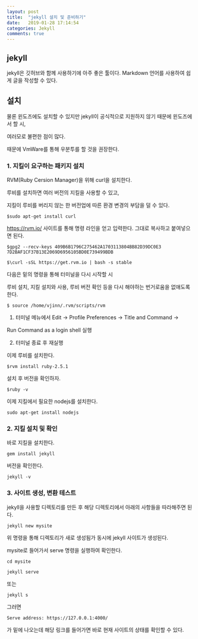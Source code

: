 ```yaml
---
layout: post
title:  "jekyll 설치 및 준비하기"
date:   2019-01-28 17:14:54
categories: Jekyll
comments: true
---
```


## jekyll

jekyll은 깃허브와 함께 사용하기에 아주 좋은 툴이다. Markdown 언어를 사용하여 쉽게 글을 작성할 수 있다.  

## 설치

물론 윈도즈에도 설치할 수 있지만 jekyll이 공식적으로 지원하지 않기 때문에 윈도즈에서 할 시,  

여러모로 불편한 점이 많다.  

때문에 VmWare를 통해 우분투를 할 것을 권장한다.

### 1. 지킬이 요구하는 패키지 설치
RVM(Ruby Cersion Manager)을 위해 curl을 설치한다.  

루비를 설치하면 여러 버전의 지킬을 사용할 수 있고,  

지킬이 루비를 버리지 않는 한 버전업에 따른 환경 변경의 부담을 덜 수 있다.  

~~~
$sudo apt-get install curl
~~~  


<https://rvm.io/> 사이트를 통해 명령 라인을 얻고 입력한다. 그대로 복사하고 붙여넣으면 된다.  

~~~
$gpg2 --recv-keys 409B6B1796C275462A1703113804BB82D39DC0E3 7D2BAF1CF37B13E2069D6956105BD0E739499BDB

$\curl -sSL https://get.rvm.io | bash -s stable
~~~  

다음은 밑의 명령을 통해 터미널을 다시 시작할 시  

루비 설치, 지킬 설치와 사용, 루비 버전 확인 등을 다시 해야하는 번거로움을 없애도록한다.  

~~~
$ source /home/vjinn/.rvm/scripts/rvm
~~~  

1. 터미널 메뉴에서 Edit -> Profile Preferences -> Title and Command ->  

Run Command as a login shell 실행  

2. 터미널 종료 후 재실행  

이제 루비를 설치한다.  

~~~
$rvm install ruby-2.5.1
~~~  

설치 후 버전을 확인하자.  

~~~
$ruby -v
~~~  

이제 지킬에서 필요한 nodejs를 설치한다.  

~~~
sudo apt-get install nodejs
~~~  

### 2. 지킬 설치 및 확인

바로 지킬을 설치한다.   

~~~
gem install jekyll
~~~  

버전을 확인한다.  

~~~
jekyll -v
~~~  

### 3. 사이트 생성, 변환 테스트

jekyll을 사용할 디렉토리를 만든 후 해당 디렉토리에서 아래의 사항들을 따라해주면 된다.  

~~~
jekyll new mysite
~~~  


위 명령을 통해 디렉토리가 새로 생성됨가 동시에 jekyll 사이트가 생성된다.  

mysite로 들어가서 serve 명령을 실행하여 확인한다.  

~~~
cd mysite
~~~  

~~~
jekyll serve
~~~  

또는  

~~~
jekyll s
~~~  

그러면 

~~~
Serve address: https://127.0.0.1:4000/
~~~  

가 밑에 나오는데 해당 링크를 들어가면 바로 현재 사이트의 상태를 확인할 수 있다.  

